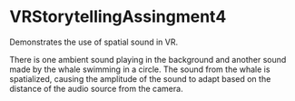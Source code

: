 # VRStorytellingAssingment4


Demonstrates the use of spatial sound in VR. 

There is one ambient sound playing in the background and another sound made by the whale swimming in a circle. The sound from the whale
is spatialized, causing the amplitude of the sound to adapt based on the distance of the audio source from the camera. 
